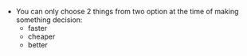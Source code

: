 

- You can only choose 2 things from two option at the time of making something decision:
  - faster
  - cheaper
  - better

